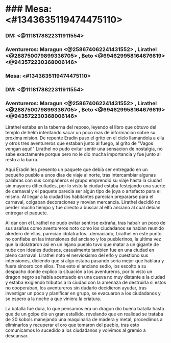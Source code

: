 # ### Mesa: <#1343635119474475110> 
### DM: <@1118178822311911554> 
### Aventureros: Maragun <@258674062241431552> , Lirathel <@288750079899336705> , Beto <@694629958164676619> <@943572230368006146> 




### Mesa: <#1343635119474475110> 
### DM: <@1118178822311911554> 
### Aventureros: Maragun <@258674062241431552> , Lirathel <@288750079899336705> , Beto <@694629958164676619> <@943572230368006146> 


Lirathel estaba en la taberna del reposo, leyendo el libro que obtuvo del templo de helm intentando sacar un poco mas de información sobre su proxima mision. De repente Eradin puso el grito en el cielo llamándola a ella y otros tres aventureros que estaban junto al fuego, al grito de "Vagos vengan aqui!" Lirathel no pudo evitar sentir una sensacion de nostalgia, no sabe exactamente porque pero no le dio mucha importancia y fue junto al resto a la barra.

Aqui Eradin les presento un paquete que debía ser entregado en un pequeño pueblo a unos dias de viaje al norte, tras intercambiar algunas palabras con sus compañeros el grupo emprendió su viaje hasta la ciudad sin mayores dificultades, por lo visto la ciudad estaba festejando una suerte de carnaval y el paquete parecia ser algún tipo de joya o artefacto para el mismo. Al llegar a la ciudad los habitantes parecían prepararse para el carnaval, colgaban decoraciones y movían mercancia. Lirathel decidió no perder mucho tiempo y fue directo a buscar al elfo anciano al cual debian entregar el paquete.

Al dar con el Lirathel no pudo evitar sentirse extraña, tras habalr un poco de sus asañas como aventureros noto como los ciudadanos se habian reunido alredero de ellos, parecian idolatrarlos...demaciado, Lirathel en este punto no confiaba en las intensiones del anciano y los pueblerinos, la ultima vez que la idolatraron asi en un lejano pueblo tuvo que matar a un gigante de nube con ideales dudosos, casualmente tambien fue en una ciudad en pleno carnaval. Lirathel noto el nerviosismo del elfo y cuestiono sus intensiones, diciendo que si algo estaba pasando seria mejor que hablara y fuera sincero con ellos. Tras esto el anciano sedio, los escolto a su despacho donde explico la situación a los aventureros, por lo visto un dragon negro se había acentuado en una cueva no muy distante a la ciudad y estaba exigiendo tributos a la ciudad con la amenaza de destruirla si estos no cooperaban,  los aventureros sin dudarlo decidieron ayudar, tras investigar un poco y planificar en grupo, se evacuaron a los ciudadanos y se espero a la noche a que viniera la criatura. 

La batalla fue dura, lo que pensamos era un dragon dio buena batalla hasta que de un golpe dio un gran estallido, revelando que en realidad se trataba de 20 kobols manejando una maquinaria de madera y metal, procedimos a eliminarlos y recuperar el oro que tomaron del pueblo, tras esto comunicamos lo sucedido a los ciudadanos y volvimos al gremio a descansar.

